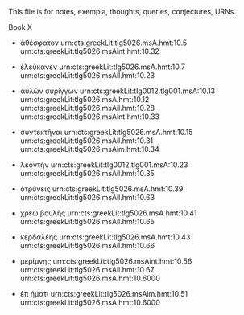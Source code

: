 This file is for notes, exempla, thoughts, queries, conjectures, URNs.

Book X

- ἀθέσφατον
urn:cts:greekLit:tlg5026.msA.hmt:10.5
urn:cts:greekLit:tlg5026.msAint.hmt:10.32

- ἐλεύκανεν
urn:cts:greekLit:tlg5026.msA.hmt:10.7
urn:cts:greekLit:tlg5026.msAil.hmt:10.23

- αὐλὼν συρίγγων urn:cts:greekLit:tlg0012.tlg001.msA:10.13
urn:cts:greekLit:tlg5026.msA.hmt:10.12
urn:cts:greekLit:tlg5026.msAil.hmt:10.28
urn:cts:greekLit:tlg5026.msAint.hmt:10.33

- συντεκτῆναι 
urn:cts:greekLit:tlg5026.msA.hmt:10.15
urn:cts:greekLit:tlg5026.msAil.hmt:10.31
urn:cts:greekLit:tlg5026.msAim.hmt:10.34

- λεοντῆν 
urn:cts:greekLit:tlg0012.tlg001.msA:10.23
urn:cts:greekLit:tlg5026.msAil.hmt:10.35

- ὁτρύνεις 
urn:cts:greekLit:tlg5026.msA.hmt:10.39
urn:cts:greekLit:tlg5026.msAil.hmt:10.63

- χρεὼ βουλῆς
urn:cts:greekLit:tlg5026.msA.hmt:10.41
urn:cts:greekLit:tlg5026.msAil.hmt:10.65

- κερδαλέης
urn:cts:greekLit:tlg5026.msA.hmt:10.43
urn:cts:greekLit:tlg5026.msAil.hmt:10.66

- μερίμνης 
urn:cts:greekLit:tlg5026.msAint.hmt:10.56
urn:cts:greekLit:tlg5026.msAil.hmt:10.67
urn:cts:greekLit:tlg5026.msA.hmt:10.6000

- ἐπ ήματι
urn:cts:greekLit:tlg5026.msAim.hmt:10.51
urn:cts:greekLit:tlg5026.msA.hmt:10.6000
